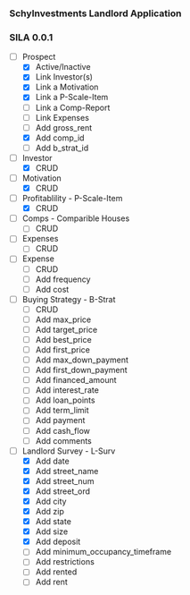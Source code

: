 ### SchyInvestments Landlord Application
### SILA 0.0.1

- [ ] Prospect
	- [X] Active/Inactive
	- [X] Link Investor(s)
	- [X] Link a Motivation
	- [X] Link a P-Scale-Item
	- [ ] Link a Comp-Report
	- [ ] Link Expenses
	- [ ] Add gross_rent
	- [X] Add comp_id
	- [ ] Add b_strat_id
- [ ] Investor
	- [X] CRUD
- [ ] Motivation
	- [X] CRUD
- [ ] Profitablility - P-Scale-Item
	- [X] CRUD 
- [ ] Comps - Comparible Houses
	- [ ] CRUD
- [ ] Expenses
	- [ ] CRUD
- [ ] Expense
	- [ ] CRUD
	- [ ] Add frequency
	- [ ] Add cost
- [ ] Buying Strategy - B-Strat
	- [ ] CRUD
	- [ ] Add max_price
	- [ ] Add target_price
	- [ ] Add best_price
	- [ ] Add first_price
	- [ ] Add max_down_payment
	- [ ] Add first_down_payment
	- [ ] Add financed_amount
	- [ ] Add interest_rate
	- [ ] Add loan_points
	- [ ] Add term_limit
	- [ ] Add payment
	- [ ] Add cash_flow
	- [ ] Add comments
- [ ] Landlord Survey - L-Surv
	- [X] Add date
	- [X] Add street_name
	- [X] Add street_num
	- [X] Add street_ord
	- [X] Add city
	- [X] Add zip
	- [X] Add state
	- [X] Add size
	- [X] Add deposit
	- [ ] Add minimum_occupancy_timeframe
	- [ ] Add restrictions
	- [ ] Add rented
	- [ ] Add rent
